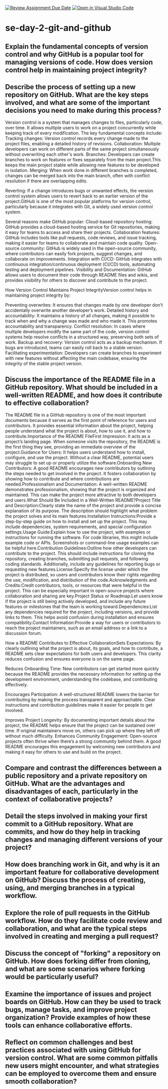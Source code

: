 [![Review Assignment Due Date](https://classroom.github.com/assets/deadline-readme-button-22041afd0340ce965d47ae6ef1cefeee28c7c493a6346c4f15d667ab976d596c.svg)](https://classroom.github.com/a/8wgCKhpZ)
[![Open in Visual Studio Code](https://classroom.github.com/assets/open-in-vscode-2e0aaae1b6195c2367325f4f02e2d04e9abb55f0b24a779b69b11b9e10269abc.svg)](https://classroom.github.com/online_ide?assignment_repo_id=16352371&assignment_repo_type=AssignmentRepo)
# se-day-2-git-and-github
## Explain the fundamental concepts of version control and why GitHub is a popular tool for managing versions of code. How does version control help in maintaining project integrity?

## Describe the process of setting up a new repository on GitHub. What are the key steps involved, and what are some of the important decisions you need to make during this process?

Version control is a system that manages changes to files, particularly code, over time. It allows multiple users to work on a project concurrently while keeping track of every modification. 
The key fundamental concepts include:
Tracking changes: Version control records every change made to the project files, enabling a detailed history of revisions.
Collaboration: Multiple developers can work on different parts of the same project simultaneously without overwriting each other's work.
Branches: Developers can create branches to work on features or fixes separately from the main project.This keeps the main project stable while allowing new features to be developed in isolation.
Merging: When work done in different branches is completed, changes can be merged back into the main branch, often with conflict resolution if there are overlapping edits.

Reverting: If a change introduces bugs or unwanted effects, the version control system allows users to revert back to an earlier version of the project.GitHub is one of the most popular platforms for version control, particularly because it integrates with Git, a widely used version control system.

Several reasons make GitHub popular:
Cloud-based repository hosting: GitHub provides a cloud-based hosting service for Git repositories, making it easy for teams to access and share their projects.
Collaboration features: GitHub includes tools like pull requests, code reviews, and issue tracking, making it easier for teams to collaborate and maintain code quality.
Open-source community: GitHub is widely used in the open-source community, where contributors can easily fork projects, suggest changes, and collaborate on improvements.
Integration with CI/CD: GitHub integrates with continuous integration/continuous deployment (CI/CD) tools, automating testing and deployment pipelines.
Visibility and Documentation: GitHub allows users to document their code through README files and wikis, and provides visibility for others to discover and contribute to the project.

How Version Control Maintains Project IntegrityVersion control helps in maintaining project integrity by:

Preventing overwrites: It ensures that changes made by one developer don’t accidentally overwrite another developer’s work.
Detailed history and accountability: It maintains a history of all changes, making it possible to track when and why a change was made and who made it. This promotes accountability and transparency.
Conflict resolution: In cases where multiple developers modify the same part of the code, version control systems help resolve conflicts in a structured way, preserving both sets of work.
Backup and recovery: Version control acts as a backup mechanism. If bugs are introduced, teams can easily roll back to a stable version.
Facilitating experimentation: Developers can create branches to experiment with new features without affecting the main codebase, ensuring the integrity of the stable project version.


## Discuss the importance of the README file in a GitHub repository. What should be included in a well-written README, and how does it contribute to effective collaboration?

The README file in a GitHub repository is one of the most important documents because it serves as the first point of reference for users and contributors. It provides essential information about the project, helping people understand what the project is about, how to use it, and how to contribute.Importance of the README FileFirst Impression: It acts as a project’s landing page. When someone visits the repository, the README is the first thing they see, providing an immediate overview of the project.Guidance for Users: It helps users understand how to install, configure, and use the project. Without a clear README, potential users may struggle to set up or properly utilize the software.Onboarding New Contributors: A good README encourages new contributors by outlining the steps needed to get involved in the project. It fosters collaboration by showing how to contribute and where contributions are needed.Professionalism and Documentation: A well-written README demonstrates professionalism, showing that the project is organized and maintained. This can make the project more attractive to both developers and users.What Should Be Included in a Well-Written README?Project Title and Description:Clearly state the name of the project and provide a concise explanation of its purpose. The description should highlight what problem the project solves and its main features.Installation Instructions:Provide a step-by-step guide on how to install and set up the project. This may include dependencies, system requirements, and special configuration settings.Usage Guide:Explain how to use the project, with examples or instructions for running the software. For code libraries, this might include example code or APIs. Screenshots or command-line usage examples can be helpful here.Contribution Guidelines:Outline how other developers can contribute to the project. This should include instructions for cloning the repository, creating branches, submitting pull requests, and following coding standards. Additionally, include any guidelines for reporting bugs or requesting new features.License:Specify the license under which the project is distributed, so users and contributors know their rights regarding the use, modification, and distribution of the code.Acknowledgments and Credits:Credit contributors, tools, or resources that were helpful in the project. This can be especially important in open-source projects where collaboration and sharing are key.Project Status or Roadmap:Let users know if the project is still being actively developed, and include any future features or milestones that the team is working toward.Dependencies:List any dependencies required for the project, including versions, and provide links to them. This helps avoid confusion during installation and ensures compatibility.Contact Information:Provide a way for users or contributors to reach the project maintainers, such as an email address or a link to a discussion forum.

How a README Contributes to Effective CollaborationSets Expectations: 
By clearly outlining what the project is about, its goals, and how to contribute, a README sets clear expectations for both users and developers. This clarity reduces confusion and ensures everyone is on the same page.

Reduces Onboarding Time: New contributors can get started more quickly because the README provides the necessary information for setting up the development environment, understanding the codebase, and contributing effectively.

Encourages Participation: A well-structured README lowers the barrier for contributing by making the process transparent and approachable. Clear instructions and contribution guidelines make it easier for people to get involved.

Improves Project Longevity: By documenting important details about the project, the README helps ensure that the project can be sustained over time. If original maintainers move on, others can pick up where they left off without much difficulty.
Enhances Community Engagement: Open-source projects often thrive when there’s a strong community behind them. A good README encourages this engagement by welcoming new contributors and making it easy for others to use and build on the project.


## Compare and contrast the differences between a public repository and a private repository on GitHub. What are the advantages and disadvantages of each, particularly in the context of collaborative projects?

## Detail the steps involved in making your first commit to a GitHub repository. What are commits, and how do they help in tracking changes and managing different versions of your project?

## How does branching work in Git, and why is it an important feature for collaborative development on GitHub? Discuss the process of creating, using, and merging branches in a typical workflow.

## Explore the role of pull requests in the GitHub workflow. How do they facilitate code review and collaboration, and what are the typical steps involved in creating and merging a pull request?

## Discuss the concept of "forking" a repository on GitHub. How does forking differ from cloning, and what are some scenarios where forking would be particularly useful?

## Examine the importance of issues and project boards on GitHub. How can they be used to track bugs, manage tasks, and improve project organization? Provide examples of how these tools can enhance collaborative efforts.

## Reflect on common challenges and best practices associated with using GitHub for version control. What are some common pitfalls new users might encounter, and what strategies can be employed to overcome them and ensure smooth collaboration?

